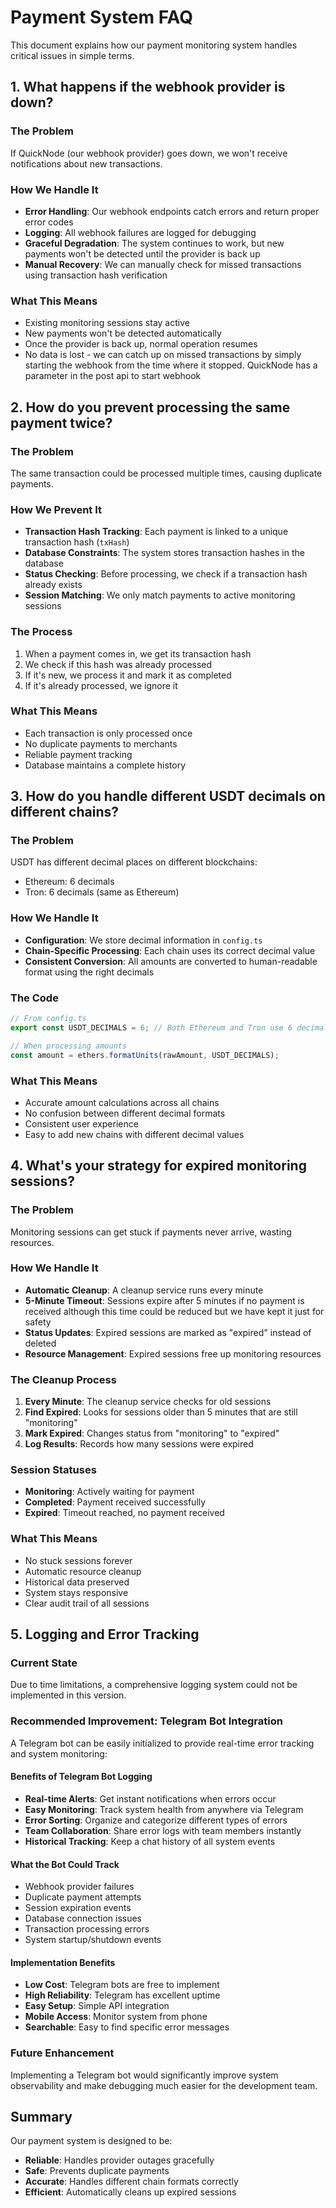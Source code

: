 # Payment System FAQ

This document explains how our payment monitoring system handles critical issues in simple terms.

## 1. What happens if the webhook provider is down?

### The Problem
If QuickNode (our webhook provider) goes down, we won't receive notifications about new transactions.

### How We Handle It
- **Error Handling**: Our webhook endpoints catch errors and return proper error codes
- **Logging**: All webhook failures are logged for debugging
- **Graceful Degradation**: The system continues to work, but new payments won't be detected until the provider is back up
- **Manual Recovery**: We can manually check for missed transactions using transaction hash verification

### What This Means
- Existing monitoring sessions stay active
- New payments won't be detected automatically
- Once the provider is back up, normal operation resumes
- No data is lost - we can catch up on missed transactions by simply starting the webhook from the time where it stopped. QuickNode has a parameter in the post api to start webhook

## 2. How do you prevent processing the same payment twice?

### The Problem
The same transaction could be processed multiple times, causing duplicate payments.

### How We Prevent It
- **Transaction Hash Tracking**: Each payment is linked to a unique transaction hash (`txHash`)
- **Database Constraints**: The system stores transaction hashes in the database
- **Status Checking**: Before processing, we check if a transaction hash already exists
- **Session Matching**: We only match payments to active monitoring sessions

### The Process
1. When a payment comes in, we get its transaction hash
2. We check if this hash was already processed
3. If it's new, we process it and mark it as completed
4. If it's already processed, we ignore it

### What This Means
- Each transaction is only processed once
- No duplicate payments to merchants
- Reliable payment tracking
- Database maintains a complete history

## 3. How do you handle different USDT decimals on different chains?

### The Problem
USDT has different decimal places on different blockchains:
- Ethereum: 6 decimals
- Tron: 6 decimals (same as Ethereum)

### How We Handle It
- **Configuration**: We store decimal information in `config.ts`
- **Chain-Specific Processing**: Each chain uses its correct decimal value
- **Consistent Conversion**: All amounts are converted to human-readable format using the right decimals

### The Code
```typescript
// From config.ts
export const USDT_DECIMALS = 6; // Both Ethereum and Tron use 6 decimals

// When processing amounts
const amount = ethers.formatUnits(rawAmount, USDT_DECIMALS);
```

### What This Means
- Accurate amount calculations across all chains
- No confusion between different decimal formats
- Consistent user experience
- Easy to add new chains with different decimal values

## 4. What's your strategy for expired monitoring sessions?

### The Problem
Monitoring sessions can get stuck if payments never arrive, wasting resources.

### How We Handle It
- **Automatic Cleanup**: A cleanup service runs every minute
- **5-Minute Timeout**: Sessions expire after 5 minutes if no payment is received although this time could be reduced but we have kept it just for safety
- **Status Updates**: Expired sessions are marked as "expired" instead of deleted
- **Resource Management**: Expired sessions free up monitoring resources

### The Cleanup Process
1. **Every Minute**: The cleanup service checks for old sessions
2. **Find Expired**: Looks for sessions older than 5 minutes that are still "monitoring"
3. **Mark Expired**: Changes status from "monitoring" to "expired"
4. **Log Results**: Records how many sessions were expired

### Session Statuses
- **Monitoring**: Actively waiting for payment
- **Completed**: Payment received successfully
- **Expired**: Timeout reached, no payment received

### What This Means
- No stuck sessions forever
- Automatic resource cleanup
- Historical data preserved
- System stays responsive
- Clear audit trail of all sessions

## 5. Logging and Error Tracking

### Current State
Due to time limitations, a comprehensive logging system could not be implemented in this version.

### Recommended Improvement: Telegram Bot Integration
A Telegram bot can be easily initialized to provide real-time error tracking and system monitoring:

#### Benefits of Telegram Bot Logging
- **Real-time Alerts**: Get instant notifications when errors occur
- **Easy Monitoring**: Track system health from anywhere via Telegram
- **Error Sorting**: Organize and categorize different types of errors
- **Team Collaboration**: Share error logs with team members instantly
- **Historical Tracking**: Keep a chat history of all system events

#### What the Bot Could Track
- Webhook provider failures
- Duplicate payment attempts
- Session expiration events
- Database connection issues
- Transaction processing errors
- System startup/shutdown events

#### Implementation Benefits
- **Low Cost**: Telegram bots are free to implement
- **High Reliability**: Telegram has excellent uptime
- **Easy Setup**: Simple API integration
- **Mobile Access**: Monitor system from phone
- **Searchable**: Easy to find specific error messages

### Future Enhancement
Implementing a Telegram bot would significantly improve system observability and make debugging much easier for the development team.

## Summary

Our payment system is designed to be:
- **Reliable**: Handles provider outages gracefully
- **Safe**: Prevents duplicate payments
- **Accurate**: Handles different chain formats correctly
- **Efficient**: Automatically cleans up expired sessions


